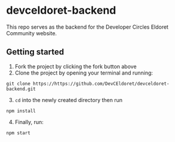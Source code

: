 # devceldoret-backend
This repo serves as the backend for the Developer Circles Eldoret Community website. 

## Getting started
1. Fork the project by clicking the fork button above
2. Clone the project by opening your terminal and running: 

```shell
git clone https://https://github.com/DevCEldoret/devceldoret-backend.git
```

3. `cd` into the newly created directory then run 
```shell 
npm install
```
4. Finally, run:
```shell 
npm start
```
